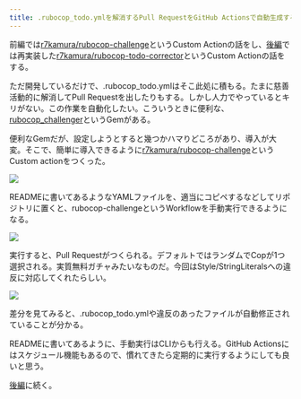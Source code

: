 ```yaml
---
title: .rubocop_todo.ymlを解消するPull RequestをGitHub Actionsで自動生成する (前編)
---
```

前編では[r7kamura/rubocop-challenge](https://github.com/r7kamura/rubocop-challenge)というCustom Actionの話をし、[後編](https://r7kamura.com/articles/2022-05-15-rubocop-todo-corrector)では再実装した[r7kamura/rubocop-todo-corrector](https://github.com/r7kamura/rubocop-todo-corrector)というCustom Actionの話をする。

ただ開発しているだけで、.rubocop\_todo.ymlはそこ此処に積もる。たまに慈善活動的に解消してPull Requestを出したりもする。しかし人力でやっているとキリがない。この作業を自動化したい。こういうときに便利な、[rubocop\_challenger](https://github.com/ryz310/rubocop_challenger)というGemがある。

便利なGemだが、設定しようとすると幾つかハマりどころがあり、導入が大変。そこで、簡単に導入できるように[r7kamura/rubocop-challenge](https://github.com/r7kamura/rubocop-challenge)というCustom actionをつくった。

![](https://lh3.googleusercontent.com/docs/ADP-6oFPS7gAxPZSZSUszsF4jD3j3g5ALgAS2cn8uTOZ7NPf08wKZ3MtZFBgbL1sEifaJjl2SNPVQkAcr3xH7lXi69hhd0S5z-bgJlULxpsGdn_qhpAsDKuaSyaXKqyPPvBbhtJhhx79jYybBqnKk2o7keEwOKyDoBzzBWBIOC3xLCaHXPlj41RUQfYzAv4DQ5XkdCla0TqfBaKf1CUtvI81if419PD8gZnuPR4CZSwZQBwAlrdjBnWTxDESNE_3Xttz9oAdhaJYVhC3XPnBFaXiBDNP7WXr9DBPPbfz9MM-NDUx328nmCyc3vBYoJUw7ZXvbZkjKjdHzokkRrFif_QnZnebJ8kvTKoCk37IOkPRXbwMZzh-qpernWLsUgfb1nhYIA7p4POt98ATzR5J2zZP_McjZThkkB-30peUQZhllfcGXYF71-Wz3uEYTQHjrHHFqRtn2sPjFa49BmXp0ChpbqftzqLZmdI_9i3Uf-kUx8AQW16UtHd7q0RXh9WZPpndYvJ1grvX2QA1TZBeFvGvTr_zGVKe67fyQ1gpimgjQYxnJp0rhMDx4A07g6p-yp1w9PsgjhZXqIRKyqZWudZ3_-54_8POUrZQuuZOcLJxtMvT_KpjnMsaguxheXFRbbnKVrgynWIffbQ4Y5a95Y7Lw-EOOrQZb15EgxyRLUF2zK6xzyQ4T68aZkAS2SQoExiqeXIaSCf1Q-yajNXWSKzOAHlpelSiGsLKR2KSZNo3EM8XAMabBzGglfGGQvREE3nvZVt3BMdZuvdWxlk5_i-2qEhDtpvO4xZF0T3CRIH1EJk-6FmQUJ85IXGUon4TQbP2e7qSdTP-LPEuGBD1Wkj4TfVkRtHEDXCrbeetL0MH2MICJAbK4PjunEcKidZ_ca3ruWdqm_RSWRkx6iN_5R6cGJElNB41BPIXl7TP87Q_n2pMo9fE-ItO4yvxyNyYM1YKaz-AiNJhmktFOXR6QqMV1ma0c9mOeaXGmm8N1reSeEtePuZkN_woBmWAW-eB66u4Q_0Q_PuLU_PTbKk-Mp6dCBwJcHR3Tv7b-foz7qZlyCHZaJWzwT7dErXXBSHsYGKtrnoP7MeW8Mfy_eprRmmPcyZTbqZ54JYC9xUGGExWxyWHyTvIPPLwMe-UO-Zf8yhLrox9tAiR7UlIY5_AXlexrOOxQVySdNPVY74p_agnvhgC6tzu3spVH0OeVZhcmd31mGxFxrpIBc95WxiNpB8kWjOltb_T7z3GAwK5Ff15KEWn0IST)

READMEに書いてあるようなYAMLファイルを、適当にコピペするなどしてリポジトリに置くと、rubocop-challengeというWorkflowを手動実行できるようになる。

![](https://lh3.googleusercontent.com/docs/ADP-6oENwRZFOgiJAx3X2NriMLoGuBB99iPINbZ4tWh94rj0b3Sa5YRy8XKvR1VndvQTkDYFiveSub5SjdAGRuhDGjHyYAJhmzA4vfWBl3BNUs_0undY4iX1eOT1SyIpErHb6clHudeVkT723NdwvpuWnD2I7ydNoae-wZPWf0t7U79YJZ3-LD553iebA-Ed2XJgvC_nzF_vKOTE5hJ4ye6MeyhP14Qx9Yv2hBk4M5NQjbctBZTsJGI_nWK7ydOyQo_ZRqzkSRC8MOSfnH3-OOA4YBCsraBHhunGeS7KVcF34q92XQeDYErBzx4EEbdorNhHinS6kzkJyNDs1O-Mpkh4O3guw371V4aGBcAD9zrpnonb5VtKf1VGs8t0Tx93UPOL8n7PI1cXOPYjPr4M4POmR4FfTC8Mn2ZGKR3oUgCKv-1o-AjMhpP_83X92VXJtRjJ4aApOUwam9nWIzAxqenMq5rFpRUAnrc5DDMmtC_qxvymZuSHNeRxICteO0hGfaYnB_rXZ0ChftOmu7Xrkv9TZZ325doOjodhbhLdL-BXDvWr37-lifYjnBslZKmIVEg2atGQD_nuawRGP0TCIoTFGr5RDKpFoKtKExk_pGtsYvzVoVXUTyb8Dx1hO8aBV4k9mjB0stI9HtiXemI5Dxy9BbSCmMpzyIRSXftTidbJEKhzb2AevqI7jYWBsl20fRcVo4ucT_v9sqY8-Ut5dDHvpJRap2ZRWaIm4ZvuSOWcG2lkVtVs-Skf6Mj07pBhK2yX6uTkYtFMDvU_wjhdEQ7F-KU7bxndtoKZQGoEx6B7roBcZxIjODTgCiliQFbIadvy0wCrorhYvUkURUiFS-xMg4-xoFCS2lq2mFl5Y2CSv7HgtBF1DnkR6Mb5Sr5kLBb-2TEphLyzhnWNjIUgUWTnV0-N2d_w8on8YmbNT8DTi8yPgAs4Z9biJFgdDhRY7ptQwoxxtQSBsgWXWNOCnLL_waFq-LygIfzR-6Cw0oxavzhehQ3RTJaHfLwPR5KJvoVnCTUpzz9maIlc1Nv_FxLverB00kXqlzbKKkvumwlegSNUT0CmDW2qbihFPnsJI6zGhRHetj50kGPOw0opMqTLBdnq1AYr2T1DXL0rjrT8Z27ytgCrChttHyEjlWdzYCmnWhsKFDw2sywg5P0069TRZm8MCBgSeEJGx3IWf-vY7s-sy6uvic1a116DnanXC4IGMVcN-agqeip-Aav2bgn3w-G6G6Q2eOskTFmcJn-xOIk4ymJv)

実行すると、Pull Requestがつくられる。デフォルトではランダムでCopが1つ選択される。実質無料ガチャみたいなものだ。今回はStyle/StringLiteralsへの違反に対応してくれたらしい。

![](https://lh3.googleusercontent.com/docs/ADP-6oF4NXnbzHczan3eGFCfNSjnLEAAoUt7XCIQD2wLdv5OvJ-V-rFAtdLUqwCJgNNnvwmXpNoc9lx1_IoWsNSMaYZNQzJUgDrzIjpKVkY5e1sFJM3Dpjm22fhIHiytiZv6iDtojh3EdrpDEh_ZUPHgH1WXDWNDJdGkNykKl_Jk4hU0psqc6qj5ao4_K17AwVOA6LyqR3eQ2dyJH2LGwScvVp_d-3pc2WP7lyPp3lqHZqKe8bJ4igVJqrYXxFK8Xyp2hKU5DHt5W4rV6gZDvR8UlpQ5ZioX0YguQUSAzdP2GNwYfsn7BxXSnxCGgYUaii5e_UV0WAFrDd4ZZyHlZGDdXawo1lfnsKUe7x23UQs8_az-1RAPZGQmRA18bx_dZnD45NFLv14tU8prdcCMaBAIZgdf6l05qdRhQd95Jn7WtoHehlGt90bd9SuCiJDLj1X9rs3waRlFtfjmj6cYoeO8JpLlAp1WvP4G4Rdl0CvLCG7kfFkBmBb7qfR4jf7kjF1HJjZfFQz6YcuwdjINsaKDmV6Ce8fSG8A9x078Q51-7jfkmEuu-dQvlsvqSgVhlJ0S0jGxBLy5AQhRF_RQWsHRuvZzz1OKyNHPfijDNLxsfnK6Co3BzHF4vL9OLG_fmJblcT19GihEcbfES_kxlUNCZc5Lk01hiApfIuPzh7ZvUS_PITwqjSS1bDpPiu6TLWgUFhD-zIgzCEg5CWheCmBhGNX6X2prHIPvoV14D3aNZZsSBzwQGtDcTht9izTKraDfuBKdU-nV6FteYZHT3ccpL_3fjOPKBd1QQeJVMtM4mdlpnrL-MwTvIquWMjzDzWE62RKUy__LHHsrICxcdyyyzr0otolr5nuOcoA2Zj8ZIL3oXDrdiEfyU84gEj5aQTxDuYd4VoC4j5YUXf_wlOueOPH6x6mo4IA7a9m03s6fDrBeZ76YRkrS92WuZrAtxuS4Y4ewH8gXM-ejx3TWHB6R0RFECnXHXFbeDZCqveLfZAjbm2SuX47yzBCnnE5nDXtKqsfJXE9zPo3_6WVmkMDLHbyrKBX0wJW2Ofy0QF4rWfkStF2znb2_Gl-7d1nsioDm9OvXBaCfIIGujG0NPJxVikBucrSKAbojp8-Rt7MsCICILd_37npQ_Ns1We7NnGVdZ9iA5fgIZVP5_MYYlNCxQKS7TYHXxKMFfggXyUunaTimzEdvrBrisMOZ-wsf8ix9KL5rHhn-lKYzrrUM2uEY0GeQ2gUC0F3E3WfL2z_p8VF3d5Gy)

差分を見てみると、.rubocop\_todo.ymlや違反のあったファイルが自動修正されていることが分かる。

READMEに書いてあるように、手動実行はCLIからも行える。GitHub Actionsにはスケジュール機能もあるので、慣れてきたら定期的に実行するようにしても良いと思う。

[後編](https://r7kamura.com/articles/2022-05-15-rubocop-todo-corrector)に続く。
